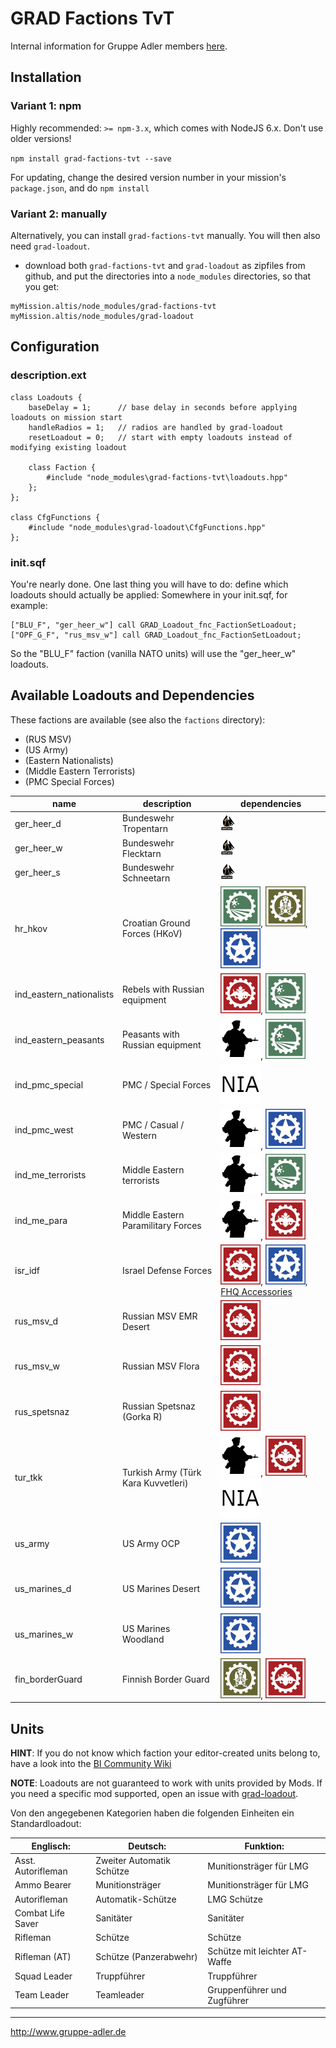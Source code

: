 # GRAD Factions TvT

Internal information for Gruppe Adler members [here](https://forum.gruppe-adler.de/topic/1557/grad-factions-tvt-loadout-sammlung).

## Installation

### Variant 1: npm

Highly recommended: `>= npm-3.x`, which comes with NodeJS 6.x. Don't use older versions!

`npm install grad-factions-tvt --save`

For updating, change the desired version number in your mission's `package.json`, and do `npm install`

### Variant 2: manually

Alternatively, you can install `grad-factions-tvt` manually. You will then also need `grad-loadout`.

* download both  `grad-factions-tvt` and `grad-loadout` as zipfiles from github, and put the directories into a `node_modules` directories, so that you get:

```
myMission.altis/node_modules/grad-factions-tvt
myMission.altis/node_modules/grad-loadout
```

## Configuration

### description.ext

```
class Loadouts {
    baseDelay = 1;      // base delay in seconds before applying loadouts on mission start
    handleRadios = 1;   // radios are handled by grad-loadout
    resetLoadout = 0;   // start with empty loadouts instead of modifying existing loadout

	class Faction {
        #include "node_modules\grad-factions-tvt\loadouts.hpp"
    };
};

class CfgFunctions {
    #include "node_modules\grad-loadout\CfgFunctions.hpp"
};
```

### init.sqf

You're nearly done. One last thing you will have to do: define which loadouts should actually be applied:
Somewhere in your init.sqf, for example:

```
["BLU_F", "ger_heer_w"] call GRAD_Loadout_fnc_FactionSetLoadout;
["OPF_G_F", "rus_msv_w"] call GRAD_Loadout_fnc_FactionSetLoadout;
```

So the "BLU_F" faction (vanilla NATO units) will use the "ger_heer_w" loadouts.

## Available Loadouts and Dependencies

These factions are available (see also the `factions` directory):

*  (RUS MSV)
*  (US Army)
*  (Eastern Nationalists)
*  (Middle Eastern Terrorists)
*  (PMC Special Forces)

| name                     | description                         | dependencies                                                                                                                                                                        |
|--------------------------|-------------------------------------|-------------------------------------------------------------------------------------------------------------------------------------------------------------------------------------|
| ger_heer_d               | Bundeswehr Tropentarn               | [![Gruppe Adler Mod](docs/logos/ga.png)](https://github.com/gruppe-adler/gruppe_adler_mod)                                                                                                                                                                    |
| ger_heer_w               | Bundeswehr Flecktarn                | [![Gruppe Adler Mod](docs/logos/ga.png)](https://github.com/gruppe-adler/gruppe_adler_mod)                                                                                                                                                                    |
| ger_heer_s               | Bundeswehr Schneetarn               | [![Gruppe Adler Mod](docs/logos/ga.png)](https://github.com/gruppe-adler/gruppe_adler_mod)                                                                                                                                                                    |
| hr_hkov                  | Croatian Ground Forces (HKoV)       | [![RHS: GREF](docs/logos/rhs-gref.png)](http://www.rhsmods.org/mod/3), [![RHS: SAF](docs/logos/rhs-saf.png)](http://www.rhsmods.org/mod/4), [![RHS: USAF](docs/logos/rhs-usaf.png)](http://www.rhsmods.org/mod/2)                                                      |
| ind_eastern_nationalists | Rebels with Russian equipment       | [![RHS: AFRF](docs/logos/rhs-afrf.png)](http://www.rhsmods.org/mod/1), [![RHS: GREF](docs/logos/rhs-gref.png)](http://www.rhsmods.org/mod/3)                                                                                                |
| ind_eastern_peasants     | Peasants with Russian equipment     | [![Project Opfor](docs/logos/po.png)](http://www.armaholic.com/page.php?id=31310), [![RHS: GREF](docs/logos/rhs-gref.png)](http://www.rhsmods.org/mod/3)                                                                              |
| ind_pmc_special          | PMC / Special Forces                | [![NIArms](docs/logos/nia.png)](https://steamcommunity.com/sharedfiles/filedetails/?id=1208517358)                                                                                                         |
| ind_pmc_west             | PMC / Casual / Western              | [![Project Opfor](docs/logos/po.png)](http://www.armaholic.com/page.php?id=31310), [![RHS: USAF](docs/logos/rhs-usaf.png)](http://www.rhsmods.org/mod/2)                                                                              |
| ind_me_terrorists        | Middle Eastern terrorists           | [![Project Opfor](docs/logos/po.png)](http://www.armaholic.com/page.php?id=31310), [![RHS: GREF](docs/logos/rhs-gref.png)](http://www.rhsmods.org/mod/3)                                                                              |
| ind_me_para              | Middle Eastern Paramilitary Forces  | [![Project Opfor](docs/logos/po.png)](http://www.armaholic.com/page.php?id=31310), [![RHS: AFRF](docs/logos/rhs-afrf.png)](http://www.rhsmods.org/mod/1)                                                                              |
| isr_idf                  | Israel Defense Forces               | [![RHS: AFRF](docs/logos/rhs-afrf.png)](http://www.rhsmods.org/mod/1), [![RHS: USAF](docs/logos/rhs-usaf.png)](http://www.rhsmods.org/mod/2), [FHQ Accessories](https://steamcommunity.com/sharedfiles/filedetails/?id=388697912)           |
| rus_msv_d                | Russian MSV EMR Desert              | [![RHS: AFRF](docs/logos/rhs-afrf.png)](http://www.rhsmods.org/mod/1)                                                                                                                                           |
| rus_msv_w                | Russian MSV Flora                   | [![RHS: AFRF](docs/logos/rhs-afrf.png)](http://www.rhsmods.org/mod/1)                                                                                                                                           |
| rus_spetsnaz             | Russian Spetsnaz (Gorka R)          | [![RHS: AFRF](docs/logos/rhs-afrf.png)](http://www.rhsmods.org/mod/1)                                                                                                                                           |
| tur_tkk                  | Turkish Army (Türk Kara Kuvvetleri) | [![Project Opfor](docs/logos/po.png)](http://www.armaholic.com/page.php?id=31310), [![RHS: AFRF](docs/logos/rhs-afrf.png)](http://www.rhsmods.org/mod/1), [![NIArms](docs/logos/nia.png)](https://steamcommunity.com/sharedfiles/filedetails/?id=1208517358) |
| us_army                  | US Army OCP                         | [![RHS: USAF](docs/logos/rhs-usaf.png)](http://www.rhsmods.org/mod/2)                                                                                                                                           |
| us_marines_d             | US Marines Desert                   | [![RHS: USAF](docs/logos/rhs-usaf.png)](http://www.rhsmods.org/mod/2)                                                                                                                                           |
| us_marines_w             | US Marines Woodland                 | [![RHS: USAF](docs/logos/rhs-usaf.png)](http://www.rhsmods.org/mod/2)                                                                                                                                           |
| fin_borderGuard          | Finnish Border Guard                | [![RHS: SAF](docs/logos/rhs-saf.png)](http://www.rhsmods.org/mod/4), [![RHS: AFRF](docs/logos/rhs-afrf.png)](http://www.rhsmods.org/mod/1)                                                                                                 |


## Units

**HINT**: If you do not know which faction your editor-created units belong to, have a look into the [BI Community Wiki](https://community.bistudio.com/wiki/Arma_3_CfgVehicles_WEST)

**NOTE**: Loadouts are not guaranteed to work with units provided by Mods. If you need a specific mod supported, open an issue with [grad-loadout](https://github.com/gruppe-adler/grad-loadout).

Von den angegebenen Kategorien haben die folgenden Einheiten ein Standardloadout:

Englisch:                     | Deutsch:                                 | Funktion:
------------------------------|------------------------------------------|----------------------------------------
Asst. Autorifleman            | Zweiter Automatik Schütze                | Munitionsträger für LMG
Ammo Bearer                   | Munitionsträger                          | Munitionsträger für LMG
Autorifleman                  | Automatik-Schütze                        | LMG Schütze
Combat Life Saver             | Sanitäter                                | Sanitäter
Rifleman                      | Schütze                                  | Schütze
Rifleman (AT)                 | Schütze (Panzerabwehr)                   | Schütze mit leichter AT-Waffe
Squad Leader                  | Truppführer                              | Truppführer
Team Leader                   | Teamleader                               | Gruppenführer und Zugführer

--------------------------------------------------------------------------------

http://www.gruppe-adler.de
